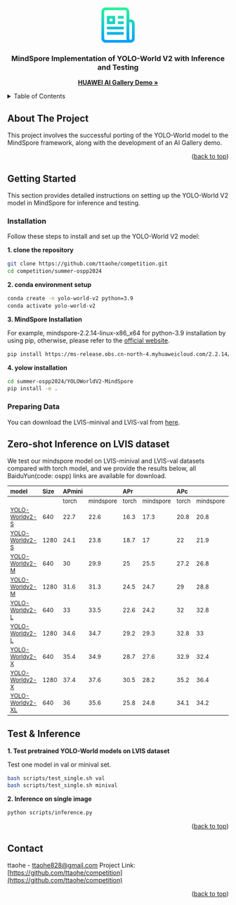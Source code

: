 <a id="readme-top"></a>

<!-- [![Contributors][contributors-shield]][contributors-url]
[![Forks][forks-shield]][forks-url]
[![Stargazers][stars-shield]][stars-url]
[![Issues][issues-shield]][issues-url]
[![MIT License][license-shield]][license-url]
[![LinkedIn][linkedin-shield]][linkedin-url] -->



<!-- PROJECT LOGO -->
<br />
<div align="center">
  <a href="https://github.com/ttaohe/competition">
    <img src="images/logo.png" alt="Logo" width="80" height="80">
  </a>

  <h3 align="center">MindSpore Implementation of YOLO-World V2 with Inference and Testing</h3>

  <p align="center">
    <a href="https://github.com/ttaohe/competition"><strong>HUAWEI AI Gallery Demo »</strong></a>


  </p>
</div>



<!-- TABLE OF CONTENTS -->
<details>
  <summary>Table of Contents</summary>
  <ol>
    <li>
      <a href="#about-the-project">About The Project</a>
    </li>
    <li>
      <a href="#getting-started">Getting Started</a>
      <ul>
        <li><a href="#prerequisites">Prerequisites</a></li>
        <li><a href="#installation">Installation</a></li>
      </ul>
    </li>
    <li><a href="#contact">Contact</a></li>
  </ol>
</details>



<!-- ABOUT THE PROJECT -->
## About The Project

This project involves the successful porting of the YOLO-World model to the MindSpore framework, along with the development of an AI Gallery demo.

<p align="right">(<a href="#readme-top">back to top</a>)</p>


<!-- GETTING STARTED -->
## Getting Started

This section provides detailed instructions on setting up the YOLO-World V2 model in MindSpore for inference and testing.


### Installation

Follow these steps to install and set up the YOLO-World V2 model:

**1. clone the repository**
```bash
git clone https://github.com/ttaohe/competition.git
cd competition/summer-ospp2024
```
**2. conda environment setup**
```bash
conda create -n yolo-world-v2 python=3.9
conda activate yolo-world-v2
```
**3. MindSpore Installation**

For example, mindspore-2.2.14-linux-x86_x64 for python-3.9 installation by using pip, otherwise, please refer to the [official website](https://www.mindspore.cn/install/).
```bash 
pip install https://ms-release.obs.cn-north-4.myhuaweicloud.com/2.2.14/MindSpore/unified/x86_64/mindspore-2.2.14-cp39-cp39-linux_x86_64.whl --trusted-host ms-release.obs.cn-north-4.myhuaweicloud.com -i https://pypi.tuna.tsinghua.edu.cn/simple
```
**4. yolow installation**
```bash
cd summer-ospp2024/YOLOWorldV2-MindSpore
pip install -e .
```

### Preparing Data

You can download the LVIS-minival and LVIS-val from [here](https://github.com/ttaohe/competition/tree/main/data).

<!-- Zero-shot Inference on LVIS dataset EXAMPLES -->
## Zero-shot Inference on LVIS dataset

We test our mindspore model on LVIS-minival and LVIS-val datasets compared with torch model, and we provide the results below, all BaiduYun(code: ospp) links are available for download.
<div><font size=2>

|model|Size|APmini| |APr| |APc| |APf| |APval| |APr| |APc| |APf| |
|:----|:----|:----|:----|:----|:----|:----|:----|:----|:----|:----|:----|:----|:----|:----|:----|:----|:----|
| | |torch|mindspore|torch|mindspore|torch|mindspore|torch|mindspore|torch|mindspore|torch|mindspore|torch|mindspore|torch|mindspore|
|[YOLO-Worldv2-S](https://pan.baidu.com/s/1YaZN1H_zwkOUuPM1drXZRQ?pwd=ospp)|640|22.7|22.6|16.3|17.3|20.8|20.8|25.5|25.2|17.3|17.2|11.3|11.1|14.9|14.8|22.7|22.6|
|[YOLO-Worldv2-S](https://pan.baidu.com/s/1v2lzWHffBX9el7n3lcfhIA?pwd=ospp)|1280|24.1|23.8|18.7|17|22|21.9|26.9|26.6|18.8|18.7|14.1|14|16.3|16.1|23.8|23.6|
|[YOLO-Worldv2-M](https://pan.baidu.com/s/1Gv3hk8sk-Ipz74nE83D2GA?pwd=ospp)|640|30|29.9|25|25.5|27.2|26.8|33.4|33.4|23.5|23.5|17.1|17.4|20|20.2|30.1|30|
|[YOLO-Worldv2-M](https://pan.baidu.com/s/1X5ZkvzcfCUTXnPMVinA2dA?pwd=ospp)|1280|31.6|31.3|24.5|24.7|29|28.8|35.1|34.7|25.3|25.1|19.3|19.1|22|21.7|31.7|31.6|
|[YOLO-Worldv2-L](https://pan.baidu.com/s/15oMgAKsl48wUznJctBN6sw?pwd=ospp)|640|33|33.5|22.6|24.2|32|32.8|35.8|35.7|26|26|18.6|19|23|23|32.6|32.5|
|[YOLO-Worldv2-L](https://pan.baidu.com/s/1VQ6w1Q9z6MnJsY2J1aRtqA?pwd=ospp)|1280|34.6|34.7|29.2|29.3|32.8|33|37.2|37.1|27.6|27.5|21.9|22|24.2|24|34|33.8|
|[YOLO-Worldv2-X](https://pan.baidu.com/s/16eB9EAH1AHePD5d3n8OOlA?pwd=ospp)|640|35.4|34.9|28.7|27.6|32.9|32.4|38.7|38.5|28.4|28.3|20.6|21.2|25.6|25.3|35|34.8|
|[YOLO-Worldv2-X](https://pan.baidu.com/s/1wTo_6SGj51L0wrlwnYn9Ag?pwd=ospp)|1280|37.4|37.6|30.5|28.2|35.2|36.4|40.7|40.3|29.8|29.6|21.1|21.5|26.8|26.5|37|36.7|
|[YOLO-Worldv2-XL](https://pan.baidu.com/s/1Y3q_MqMXPlGp2R3brODOSg?pwd=ospp)|640|36|35.6|25.8|24.8|34.1|34.2|39.5|38.7|29.1|29|21.1|21.8|26.3|26.3|35.8|35.2|

</font>
</div>





<!-- Test & Inference EXAMPLES -->
## Test & Inference

**1. Test pretrained YOLO-World models on LVIS dataset**

Test one model in val or minival set.
```bash
bash scripts/test_single.sh val
bash scripts/test_single.sh minival
```

**2. Inference on single image**
```bash
python scripts/inference.py
```
<p align="right">(<a href="#readme-top">back to top</a>)</p>

<!-- CONTACT -->
## Contact

ttaohe - ttaohe828@gmail.com
Project Link: [https://github.com/ttaohe/competition](https://github.com/ttaohe/competition)

<p align="right">(<a href="#readme-top">back to top</a>)</p>
